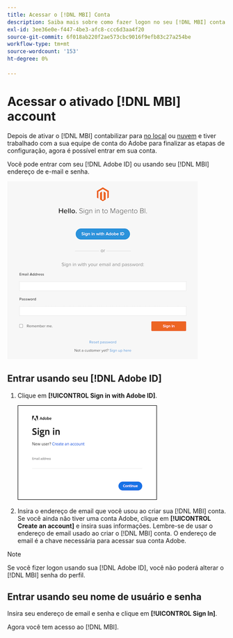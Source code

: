 ```yaml
---
title: Acessar o [!DNL MBI] Conta
description: Saiba mais sobre como fazer logon no seu [!DNL MBI] conta.
exl-id: 3ee36e0e-f447-4be3-afc8-ccc6d3aa4f20
source-git-commit: 6f018ab220f2ae573cbc9016f9efb83c27a254be
workflow-type: tm+mt
source-wordcount: '153'
ht-degree: 0%

---
```


# Acessar o ativado [!DNL MBI] account

Depois de ativar o [!DNL MBI] contabilizar para [no local](../getting-started/onpremise-activation.md) ou [nuvem](../getting-started/cloud-activation.md) e tiver trabalhado com a sua equipe de conta do Adobe para finalizar as etapas de configuração, agora é possível entrar em sua conta.

Você pode entrar com seu [!DNL Adobe ID] ou usando seu [!DNL MBI] endereço de e-mail e senha.

![fazer logon](../assets/sign-in.png)

## Entrar usando seu [!DNL Adobe ID]

1. Clique em **[!UICONTROL Sign in with Adobe ID]**.

   ![logon na adobe](../assets/sign-in-adobe.png)

1. Insira o endereço de email que você usou ao criar sua [!DNL MBI] conta. Se você ainda não tiver uma conta Adobe, clique em **[!UICONTROL Create an account]** e insira suas informações. Lembre-se de usar o endereço de email usado ao criar o [!DNL MBI] conta. O endereço de email é a chave necessária para acessar sua conta Adobe.

>[!NOTE]
>
>Se você fizer logon usando sua [!DNL Adobe ID], você não poderá alterar o [!DNL MBI] senha do perfil.

## Entrar usando seu nome de usuário e senha

Insira seu endereço de email e senha e clique em **[!UICONTROL Sign In]**.

Agora você tem acesso ao [!DNL MBI].
